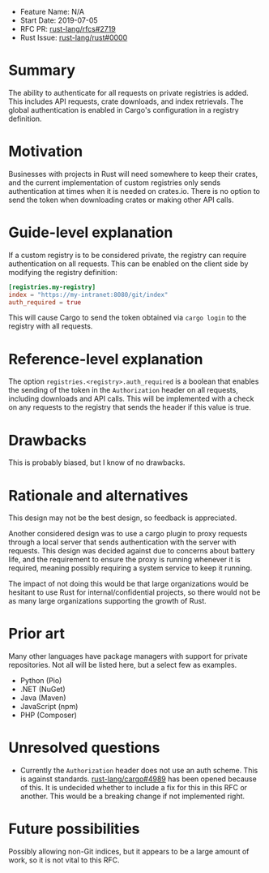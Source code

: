 - Feature Name: N/A
- Start Date: 2019-07-05
- RFC PR: [rust-lang/rfcs#2719](https://github.com/rust-lang/rfcs/pull/2719)
- Rust Issue: [rust-lang/rust#0000](https://github.com/rust-lang/rust/issues/0000)

# Summary
[summary]: #summary

The ability to authenticate for all requests on private registries is added.
This includes API requests, crate downloads, and index retrievals.
The global authentication is enabled in Cargo's configuration in a registry definition.

# Motivation
[motivation]: #motivation

Businesses with projects in Rust will need somewhere to keep their crates, and the current
implementation of custom registries only sends authentication at times when it is needed on
crates.io. There is no option to send the token when downloading crates or making other
API calls.

# Guide-level explanation
[guide-level-explanation]: #guide-level-explanation

If a custom registry is to be considered private, the registry can require authentication on all
requests. This can be enabled on the client side by modifying the registry definition:
```toml
[registries.my-registry]
index = "https://my-intranet:8080/git/index"
auth_required = true
```
This will cause Cargo to send the token obtained via `cargo login` to the registry with all requests.


# Reference-level explanation
[reference-level-explanation]: #reference-level-explanation

The option `registries.<registry>.auth_required` is a boolean that enables the sending of the token in the `Authorization` header on all requests, including downloads and API calls. This will be implemented with a check on any requests to the registry that sends the header if this value is true.

<!-- This is the technical portion of the RFC. Explain the design in sufficient detail that:

- Its interaction with other features is clear.
- It is reasonably clear how the feature would be implemented.
- Corner cases are dissected by example.

The section should return to the examples given in the previous section, and explain more fully how the detailed proposal makes those examples work. -->

# Drawbacks
[drawbacks]: #drawbacks

This is probably biased, but I know of no drawbacks.

# Rationale and alternatives
[rationale-and-alternatives]: #rationale-and-alternatives

This design may not be the best design, so feedback is appreciated.

Another considered design was to use a cargo plugin to proxy requests through a local server that sends authentication with the server with requests. This design was decided against due to concerns about battery life, and the requirement to ensure the proxy is running whenever it is required, meaning possibly requiring a system service to keep it running.

The impact of not doing this would be that large organizations would be hesitant to use Rust for internal/confidential projects, so there would not be as many large organizations supporting the growth of Rust.

<!-- - Why is this design the best in the space of possible designs?
- What other designs have been considered and what is the rationale for not choosing them?
- What is the impact of not doing this? -->

# Prior art
[prior-art]: #prior-art

Many other languages have package managers with support for private repositories. Not all will be listed here, but a select few as examples.

- Python (Pio)
- .NET (NuGet)
- Java (Maven)
- JavaScript (npm)
- PHP (Composer)

<!-- Discuss prior art, both the good and the bad, in relation to this proposal.
A few examples of what this can include are:

- For language, library, cargo, tools, and compiler proposals: Does this feature exist in other programming languages and what experience have their community had?
- For community proposals: Is this done by some other community and what were their experiences with it?
- For other teams: What lessons can we learn from what other communities have done here?
- Papers: Are there any published papers or great posts that discuss this? If you have some relevant papers to refer to, this can serve as a more detailed theoretical background.

This section is intended to encourage you as an author to think about the lessons from other languages, provide readers of your RFC with a fuller picture.
If there is no prior art, that is fine - your ideas are interesting to us whether they are brand new or if it is an adaptation from other languages.

Note that while precedent set by other languages is some motivation, it does not on its own motivate an RFC.
Please also take into consideration that rust sometimes intentionally diverges from common language features. -->

# Unresolved questions
[unresolved-questions]: #unresolved-questions

- Currently the `Authorization` header does not use an auth scheme. This is against standards. [rust-lang/cargo#4989](https://github.com/rust-lang/cargo/issues/4989) has been opened because of this. It is undecided whether to include a fix for this in this RFC or another. This would be a breaking change if not implemented right.

# Future possibilities
[future-possibilities]: #future-possibilities

Possibly allowing non-Git indices, but it appears to be a large amount of work, so it is not vital to this RFC.
